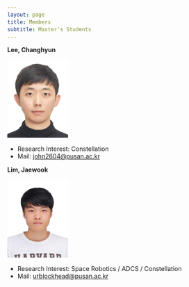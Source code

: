 ```yaml
---
layout: page
title: Members
subtitle: Master's Students
---
```


**Lee, Changhyun**

<img src="assets/img/이창현.jpg" width="140" height="180">

- Research Interest: Constellation
- Mail: john2604@pusan.ac.kr


**Lim, Jaewook**

<img src="assets/img/임재욱.jpg" width="140" height="180">

- Research Interest: Space Robotics / ADCS / Constellation
- Mail: urblockhead@pusan.ac.kr

